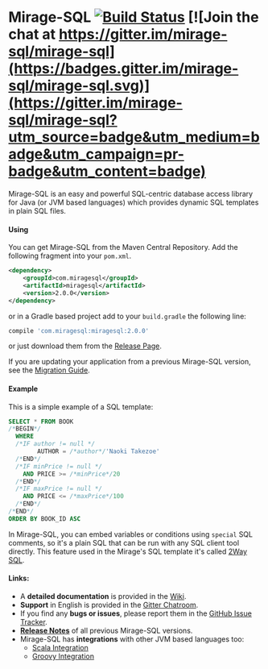 Mirage-SQL [![Build Status](https://travis-ci.org/mirage-sql/mirage.svg?branch=master)](https://travis-ci.org/mirage-sql/mirage) [![Join the chat at https://gitter.im/mirage-sql/mirage-sql](https://badges.gitter.im/mirage-sql/mirage-sql.svg)](https://gitter.im/mirage-sql/mirage-sql?utm_source=badge&utm_medium=badge&utm_campaign=pr-badge&utm_content=badge)
======

Mirage-SQL is an easy and powerful SQL-centric database access library for Java (or JVM based languages) which provides dynamic SQL templates in plain SQL files.

#### Using
You can get Mirage-SQL from the Maven Central Repository. Add the following fragment into your `pom.xml`.

```xml
<dependency>
    <groupId>com.miragesql</groupId>
    <artifactId>miragesql</artifactId>
    <version>2.0.0</version>
</dependency>
```
or in a Gradle based project add to your ```build.gradle``` the following line:
```groovy
compile 'com.miragesql:miragesql:2.0.0'
```

or just download them from the [Release Page](https://github.com/mirage-sql/mirage/releases).

If you are updating your application from a previous Mirage-SQL version, see the [Migration Guide](https://github.com/mirage-sql/mirage/wiki/Migration-Guide).

#### Example

This is a simple example of a SQL template:

```sql
SELECT * FROM BOOK
/*BEGIN*/
  WHERE
  /*IF author != null */
        AUTHOR = /*author*/'Naoki Takezoe'
  /*END*/
  /*IF minPrice != null */
    AND PRICE >= /*minPrice*/20
  /*END*/
  /*IF maxPrice != null */
    AND PRICE <= /*maxPrice*/100
  /*END*/
/*END*/
ORDER BY BOOK_ID ASC
```

In Mirage-SQL, you can embed variables or conditions using `special` SQL comments, so it's a plain SQL that can be run with any SQL client tool directly. 
This feature used in the Mirage's SQL template it's called [2Way SQL](https://github.com/mirage-sql/mirage/wiki/2WaySQL).

#### Links:
 - A **detailed documentation** is provided in the [Wiki](https://github.com/mirage-sql/mirage/wiki).
 - **Support** in English is provided in the [Gitter Chatroom](https://gitter.im/mirage-sql/mirage-sql).
 - If you find any **bugs or issues**, please report them in the [GitHub Issue Tracker](https://github.com/mirage-sql/mirage/issues).
 - **[Release Notes](https://github.com/mirage-sql/mirage/wiki/Releases)** of all previous Mirage-SQL versions.
 - Mirage-SQL has **integrations** with other JVM based languages too:
   - [Scala Integration](https://github.com/mirage-sql/mirage-scala)
   - [Groovy Integration](https://github.com/mirage-sql/mirage-groovy)